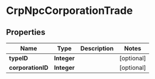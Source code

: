 
# CrpNpcCorporationTrade

## Properties
Name | Type | Description | Notes
------------ | ------------- | ------------- | -------------
**typeID** | **Integer** |  |  [optional]
**corporationID** | **Integer** |  |  [optional]



